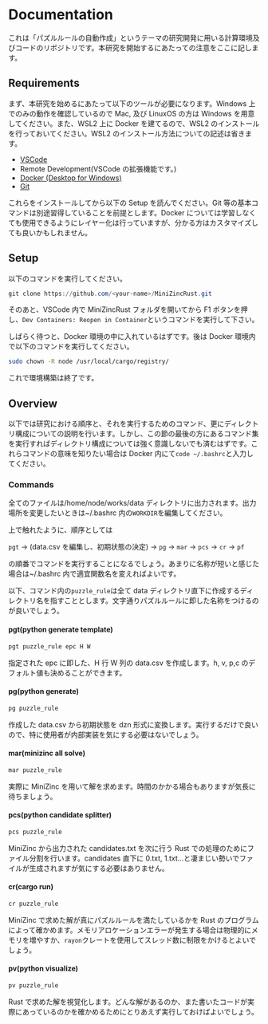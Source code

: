 # Documentation

これは「パズルルールの自動作成」というテーマの研究開発に用いる計算環境及びコードのリポジトリです。本研究を開始するにあたっての注意をここに記します。

## Requirements

まず、本研究を始めるにあたって以下のツールが必要になります。Windows 上でのみの動作を確認しているので Mac, 及び LinuxOS の方は Windows を用意してください。また、WSL2 上に Docker を建てるので、WSL2 のインストールを行っておいてください。WSL2 のインストール方法についての記述は省きます。

- [VSCode](https://code.visualstudio.com/)
- Remote Development(VSCode の拡張機能です。)
- [Docker (Desktop for Windows)](https://docs.docker.com/desktop/install/windows-install/)
- [Git](https://git-scm.com/downloads)

これらをインストールしてから以下の Setup を読んでください。Git 等の基本コマンドは別途習得していることを前提とします。Docker については学習しなくても使用できるようにレイヤー化は行っていますが、分かる方はカスタマイズしても良いかもしれません。

## Setup

以下のコマンドを実行してください。

```powershell
git clone https://github.com/<your-name>/MiniZincRust.git
```

そのあと、VSCode 内で MiniZincRust フォルダを開いてから F1 ボタンを押し、`Dev Containers: Reopen in Container`というコマンドを実行して下さい。

しばらく待つと、Docker 環境の中に入れているはずです。後は Docker 環境内で以下のコマンドを実行してください。

```bash
sudo chown -R node /usr/local/cargo/registry/
```

これで環境構築は終了です。

## Overview

以下では研究における順序と、それを実行するためのコマンド、更にディレクトリ構成についての説明を行います。しかし、この節の最後の方にあるコマンド集を実行すればディレクトリ構成については強く意識しないでも済むはずです。これらコマンドの意味を知りたい場合は Docker 内にて`code ~/.bashrc`と入力してください。

### Commands

全てのファイルは/home/node/works/data ディレクトリに出力されます。出力場所を変更したいときは~/.bashrc 内の`WORKDIR`を編集してください。

上で触れたように、順序としては

`pgt` -> (data.csv を編集し、初期状態の決定) -> `pg` -> `mar` -> `pcs` -> `cr` -> `pf`

の順番でコマンドを実行することになるでしょう。あまりに名称が短いと感じた場合は~/.bashrc 内で適宜関数名を変えればよいです。

以下、コマンド内の`puzzle_rule`は全て data ディレクトリ直下に作成するディレクトリ名を指すこととします。文字通りパズルルールに即した名称をつけるのが良いでしょう。

#### pgt(python generate template)

```bash
pgt puzzle_rule epc H W
```

指定された epc に即した、H 行 W 列の data.csv を作成します。h, v, p,c のデフォルト値も決めることができます。

#### pg(python generate)

```bash
pg puzzle_rule
```

作成した data.csv から初期状態を dzn 形式に変換します。実行するだけで良いので、特に使用者が内部実装を気にする必要はないでしょう。

#### mar(minizinc all solve)

```bash
mar puzzle_rule
```

実際に MiniZinc を用いて解を求めます。時間のかかる場合もありますが気長に待ちましょう。

#### pcs(python candidate splitter)

```bash
pcs puzzle_rule
```

MiniZinc から出力された candidates.txt を次に行う Rust での処理のためにファイル分割を行います。candidates 直下に 0.txt, 1.txt...と凄まじい勢いでファイルが生成されますが気にする必要はありません。

#### cr(cargo run)

```bash
cr puzzle_rule
```

MiniZinc で求めた解が真にパズルルールを満たしているかを Rust のプログラムによって確かめます。メモリアロケーションエラーが発生する場合は物理的にメモリを増やすか、`rayon`クレートを使用してスレッド数に制限をかけるとよいでしょう。

#### pv(python visualize)

```bash
pv puzzle_rule
```

Rust で求めた解を視覚化します。どんな解があるのか、また書いたコードが実際にあっているのかを確かめるためにとりあえず実行しておけばよいでしょう。
